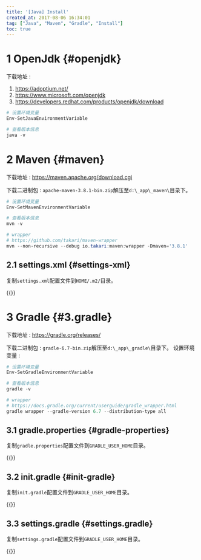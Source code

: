 ```yaml
---
title: '[Java] Install'
created_at: 2017-08-06 16:34:01
tag: ["Java", "Maven", "Gradle", "Install"]
toc: true
---
```



# 1 OpenJdk {#openjdk}

下载地址 : 
1. <https://adoptium.net/>
2. <https://www.microsoft.com/openjdk>
3. <https://developers.redhat.com/products/openjdk/download>

```powershell
# 设置环境变量 
Env-SetJavaEnvironmentVariable

# 查看版本信息 
java -v
```

# 2 Maven {#maven}

下载地址 : <https://maven.apache.org/download.cgi>

下载二进制包 : `apache-maven-3.8.1-bin.zip`解压至`d:\_app\_maven\`目录下。 
```powershell
# 设置环境变量
Env-SetMavenEnvironmentVariable

# 查看版本信息
mvn -v

# wrapper
# https://github.com/takari/maven-wrapper
mvn --non-recursive --debug io.takari:maven:wrapper -Dmaven='3.8.1'
```
## 2.1 settings.xml {#settings-xml}

复制`settings.xml`配置文件到`HOME/.m2/`目录。

{{<highlight-file title="~/.m2/setting.xml" path="settings.xml" lang="xml">}}


# 3 Gradle {#3.gradle}

下载地址 : <https://gradle.org/releases/>

下载二进制包 : `gradle-6.7-bin.zip`解压至`d:\_app\_gradle\`目录下。
设置环境变量 : 
```powershell
# 设置环境变量
Env-SetGradleEnvironmentVariable

# 查看版本信息
gradle -v

# wrapper
# https://docs.gradle.org/current/userguide/gradle_wrapper.html
gradle wrapper --gradle-version 6.7 --distribution-type all
```

## 3.1 gradle.properties {#gradle-properties}

复制`gradle.properties`配置文件到`GRADLE_USER_HOME`目录。

{{<highlight-file title="$GRADLE_USER_HOME/gradle.properties" path="gradle.properties" lang="ini">}}


## 3.2 init.gradle {#init-gradle}

复制`init.gradle`配置文件到`GRADLE_USER_HOME`目录。

{{<highlight-file title="$GRADLE_USER_HOME/init.gradle" path="init.gradle" lang="groovy">}}


## 3.3 settings.gradle {#settings.gradle}

复制`settings.gradle`配置文件到`GRADLE_USER_HOME`目录。

{{<highlight-file title="$GRADLE_USER_HOME/settings.gradle" path="settings.gradle" lang="groovy">}}
